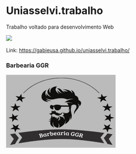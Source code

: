 # Uniasselvi.trabalho

Trabalho voltado para desenvolvimento Web

<p align="lift">
  <a align="center" href="https://github.com/DenverCoder1/readme-typing-svg"><img src="https://readme-typing-svg.herokuapp.com?&font=IBM+Plex+Sans&color=A9A9A9&size=25&lines=Site+Barbearia+GGR" /></a>
</p>

Link: https://gabieusa.github.io/uniasselvi.trabalho/

### Barbearia GGR

<img src="https://github.com/gabieusa/uniasselvi.trabalho/blob/master/logo.png"  width="300" height="200"/>


<div>
